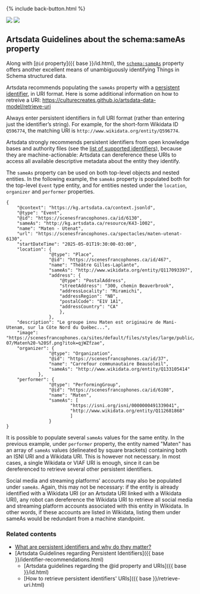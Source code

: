 <p>{% include back-button.html %}</p>
<a href='sameas.html'><img src='https://img.shields.io/badge/lang-en-blue.svg'></a>
<a href='sameas.fr.html'><img src='https://img.shields.io/badge/lang-fr-green.svg'></a>

## Artsdata Guidelines about the schema:sameAs property

Along with [`@id` property]({{ base }}/id.html), the [`schema:sameAs`](https://schema.org/sameAs) property offers another excellent means of unambiguously identifying Things in Schema structured data.

Artsdata recommends populating the `sameAs` property with a [persistent identifier](https://www.artsdata.ca/en/resources/identifiable-and-findable), in URI format. Here is some additional information on how to retreive a URI: https://culturecreates.github.io/artsdata-data-model/retrieve-uri  

Always enter persistent identifiers in full URI format (rather than entering just the identifier’s string). For example, for the short-form Wikidata ID `Q596774`, the matching URI is `http://www.wikidata.org/entity/Q596774`.

Artsdata strongly recommends persistent identifiers from open knowledge bases and authority files (see the [list of supported identifiers](https://culturecreates.github.io/artsdata-data-model/identifier-recommendations.html)), because they are machine-actionable: Artsdata can dereference these URIs to access all available descriptive metadata about the entity they identify.

The `sameAs` property can be used on both top-level objects and nested entities. In the following example, the `sameAs` property is populated both for the top-level `Event` type entity, and for entities nested under the `location`, `organizer` and `performer` properties.

```
{
    "@context": "https://kg.artsdata.ca/context.jsonld",
    "@type": "Event",
    "@id": "https://scenesfrancophones.ca/id/6130",
    "sameAs": "http://kg.artsdata.ca/resource/K43-1002",
    "name": "Maten - Utenat",
    "url": "https://scenesfrancophones.ca/spectacles/maten-utenat-6130",
    "startDateTime": "2025-05-01T19:30:00-03:00",
    "location": {
                "@type": "Place",
                "@id": "https://scenesfrancophones.ca/id/467",
                "name": "Théâtre Gilles-Laplante",
                "sameAs": "http://www.wikidata.org/entity/Q117093397",
                "address": {
                    "@type": "PostalAddress",
                    "streetAddress": "300, chemin Beaverbrook",
                    "addressLocality": "Miramichi",
                    "addressRegion": "NB",
                    "postalCode": "E1V 1A1",
                    "addressCountry": "CA"
                    },
                },
    "description": "Le groupe innu Maten est originaire de Mani-Utenam, sur la Côte Nord du Québec...",
    "image": "https://scenesfrancophones.ca/sites/default/files/styles/large/public/2024-07/Maten%20-%20Sf.png?itok=qjWZfzae",
    "organizer": {
                "@type": "Organization",
                "@id": "https://scenesfrancophones.ca/id/37",
                "name": "Carrefour communautaire Beausoleil",
                "sameAs": "http://www.wikidata.org/entity/Q133105414"
            },
    "performer": {
                "@type": "PerformingGroup",
                "@id": "https://scenesfrancophones.ca/id/6108",
                "name": "Maten",
                "sameAs": [
                        "https://isni.org/isni/0000000491339041",
                        "http://www.wikidata.org/entity/Q112681868"
                        ]
                }
}
```

It is possible to populate several `sameAs` values for the same entity. In the previous example, under `performer` property, the entity named "Maten" has an array of `sameAs` values (delineated by square brackets) containing both an ISNI URI and a Wikidata URI. This is however not necessary. In most cases, a single Wikidata or VIAF URI is enough, since it can be dereferenced to retrieve several other persistent identifiers.

Social media and streaming platforms' accounts may also be populated under `sameAs`. Again, this may not be necessary: if the entity is already identified with a Wikidata URI (or an Artsdata URI linked with a Wikidata URI), any robot can dereference the Wikidata URI to retrieve all social media and streaming platform accounts associated with this entity in Wikidata. In other words, if these accounts are listed in Wikidata, listing them under sameAs would be redundant from a machine standpoint.

### Related contents
- [What are persistent identifiers and why do they matter?](https://www.artsdata.ca/en/resources/identifiable-and-findable)
- [Artsdata Guidelines regarding Persistent Identifiers]({{ base }}/identifier-recommendations.html)
  - [Artsdata guidelines regarding the @id property and URIs]({{ base }}/id.html)
  - [How to retrieve persistent identifiers' URIs]({{ base }}/retrieve-uri.html)
